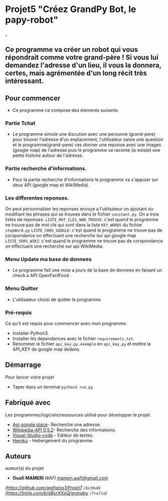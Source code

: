 
#
# Projet5 "Créez GrandPy Bot, le papy-robot"
_


## Ce programme va créer un robot qui vous répondrait comme votre grand-père ! Si vous lui demandez l'adresse d'un lieu, il vous la donnera, certes, mais agrémentée d'un long récit très intéressant.

## Pour commencer
- Ce programme ce compose des elements suivants

### Partie Tchat

- Le programme simule une discution avec une personne (grand-pere) pour trouver l'adresse d'un enplacement, l'utilisateur saisie une question et le programme(grand-pere) vas donner une reponse avec une images (google map) de l'adresse puis le programme va raconte (si existe) une petite histoire autour de l'adresse.    

### Partie recherche d'informations.

- Pour la partie recherche d'informations le programme va s'appuier sur deux API (google map et WikiMedia).

### Les differentes reponses.
On peut personnaliser les reponses envoye a l'utilisateur on ajoutant ou modifiant les phrases qui se trouves dans le fichier `constant.py`.
On a trois  listes de reponses:
`LISTE_MOT_CLES_NON_TROUVE`: c'est quand le programme ne trouve pas de mot cle qui sont dans la liste `KEY_WORDS` du fichier `stopWord.py`
`LISTE_CORS_GOOGLE`: c'est quand le programme ne trouve pas de corspondance on effectuant une recherche sur api google map
`LISTE_SORS_WIKI`: c'est quand le programme ne trouve pas de corspondance on effectuant une recherche sur api WikiMedia.

### Menu Update ma base de donnees

- Le programme fait une mise a jours de la base de donnees en faisant un check a API OpenFactFood  

### Menu Quitter
- L'utilisateur choisi de quitter le programme  

### Pré-requis

Ce qu'il est requis pour commencer avec mon programme.

- Installer Python3. 
- Installer les dependances avec le fichier `requirements.txt`.
- Renommer le fichier `api_key.py.exemple` en `api_key.py`  et mettre la API_KEY de google map dedans.

## Démarrage

Pour lancer votre projet
 
- Taper dans un terminal `python3 run.py` 
## Fabriqué avec

Les programmes/logiciels/ressources utilisé pour développer le projet


* [Api google place](https://cloud.google.com/maps-platform/places/?hl=fr)- Recherche une adresse.
* [Wikipedia-API 0.5.2](https://pypi.org/project/Wikipedia-API/)- Recherche des informations.
* [Visual-Studio-code](https://code.visualstudio.com) - Editeur de textes.
* [Heroku](https://www.heroku.com) - Hebergement du programme.



## Auteurs
auteur(s) du projet 
* **Ouafi MAMERI** _WAFI_ [mameri.wafi@gmail.com](https://github.com/wafistos1/Projet7)


_(https://github.com/wafistos1/Projet7 ``/GitHub``)_
_(https://trello.com/b/gByrXXxQ/grandpy ``/Trello``)_
